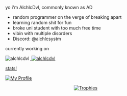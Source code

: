 yo i'm AlchlcDvl, commonly known as AD
- random programmer on the verge of breaking apart
- learning random shit for fun
- broke uni student with too much free time
- vibin with multiple disorders
- Discord: @alchlcsystm

currently working on

<p>
  <a href="https://github.com/AlchlcDvl/TownOfUsReworked" target="_blank"><img align="left" src="https://stats-one-kohl.vercel.app/api/pin/?username=alchlcdvl&repo=townofusreworked&theme=midnight-purple" alt="alchlcdvl" />
  &nbsp;<a href="https://github.com/AlchlcDvl/ReworkedAssets" target="_blank"><img align="centre" src="https://stats-one-kohl.vercel.app/api/pin/?username=alchlcdvl&repo=reworkedassets&theme=midnight-purple" alt="alchlcdvl" />
</p>

stats!

[![My Profile](https://stats-one-kohl.vercel.app/api?username=alchlcdvl&theme=midnight-purple&count_private=true&show_icons=true)](#)

</p>
<p align="center">
  <a href="https://github.com/ryo-ma/github-profile-trophy" target="_blank"><img src="https://github-profile-trophy.vercel.app/?username=alchlcdvl&theme=dracula&column=-1&rank=-C&no-frame=true&margin-w=4&margin-h=4" alt="Trophies" /></a>
</p>
